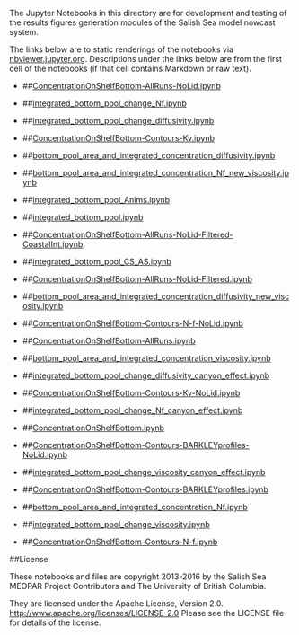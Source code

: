 The Jupyter Notebooks in this directory are for development and testing of
the results figures generation modules of the Salish Sea model nowcast system.

The links below are to static renderings of the notebooks via
[nbviewer.jupyter.org](http://nbviewer.jupyter.org/).
Descriptions under the links below are from the first cell of the notebooks
(if that cell contains Markdown or raw text).

* ##[ConcentrationOnShelfBottom-AllRuns-NoLid.ipynb](http://nbviewer.jupyter.org/urls/bitbucket.org/canyonsubc/outputanalysisnotebooks/raw/tip/ConcentrationOnShelfBottom/ConcentrationOnShelfBottom-AllRuns-NoLid.ipynb)  
    
* ##[integrated_bottom_pool_change_Nf.ipynb](http://nbviewer.jupyter.org/urls/bitbucket.org/canyonsubc/outputanalysisnotebooks/raw/tip/ConcentrationOnShelfBottom/integrated_bottom_pool_change_Nf.ipynb)  
    
* ##[integrated_bottom_pool_change_diffusivity.ipynb](http://nbviewer.jupyter.org/urls/bitbucket.org/canyonsubc/outputanalysisnotebooks/raw/tip/ConcentrationOnShelfBottom/integrated_bottom_pool_change_diffusivity.ipynb)  
    
* ##[ConcentrationOnShelfBottom-Contours-Kv.ipynb](http://nbviewer.jupyter.org/urls/bitbucket.org/canyonsubc/outputanalysisnotebooks/raw/tip/ConcentrationOnShelfBottom/ConcentrationOnShelfBottom-Contours-Kv.ipynb)  
    
* ##[bottom_pool_area_and_integrated_concentration_diffusivity.ipynb](http://nbviewer.jupyter.org/urls/bitbucket.org/canyonsubc/outputanalysisnotebooks/raw/tip/ConcentrationOnShelfBottom/bottom_pool_area_and_integrated_concentration_diffusivity.ipynb)  
    
* ##[bottom_pool_area_and_integrated_concentration_Nf_new_viscosity.ipynb](http://nbviewer.jupyter.org/urls/bitbucket.org/canyonsubc/outputanalysisnotebooks/raw/tip/ConcentrationOnShelfBottom/bottom_pool_area_and_integrated_concentration_Nf_new_viscosity.ipynb)  
    
* ##[integrated_bottom_pool_Anims.ipynb](http://nbviewer.jupyter.org/urls/bitbucket.org/canyonsubc/outputanalysisnotebooks/raw/tip/ConcentrationOnShelfBottom/integrated_bottom_pool_Anims.ipynb)  
    
* ##[integrated_bottom_pool.ipynb](http://nbviewer.jupyter.org/urls/bitbucket.org/canyonsubc/outputanalysisnotebooks/raw/tip/ConcentrationOnShelfBottom/integrated_bottom_pool.ipynb)  
    
* ##[ConcentrationOnShelfBottom-AllRuns-NoLid-Filtered-CoastalInt.ipynb](http://nbviewer.jupyter.org/urls/bitbucket.org/canyonsubc/outputanalysisnotebooks/raw/tip/ConcentrationOnShelfBottom/ConcentrationOnShelfBottom-AllRuns-NoLid-Filtered-CoastalInt.ipynb)  
    
* ##[integrated_bottom_pool_CS_AS.ipynb](http://nbviewer.jupyter.org/urls/bitbucket.org/canyonsubc/outputanalysisnotebooks/raw/tip/ConcentrationOnShelfBottom/integrated_bottom_pool_CS_AS.ipynb)  
    
* ##[ConcentrationOnShelfBottom-AllRuns-NoLid-Filtered.ipynb](http://nbviewer.jupyter.org/urls/bitbucket.org/canyonsubc/outputanalysisnotebooks/raw/tip/ConcentrationOnShelfBottom/ConcentrationOnShelfBottom-AllRuns-NoLid-Filtered.ipynb)  
    
* ##[bottom_pool_area_and_integrated_concentration_diffusivity_new_viscosity.ipynb](http://nbviewer.jupyter.org/urls/bitbucket.org/canyonsubc/outputanalysisnotebooks/raw/tip/ConcentrationOnShelfBottom/bottom_pool_area_and_integrated_concentration_diffusivity_new_viscosity.ipynb)  
    
* ##[ConcentrationOnShelfBottom-Contours-N-f-NoLid.ipynb](http://nbviewer.jupyter.org/urls/bitbucket.org/canyonsubc/outputanalysisnotebooks/raw/tip/ConcentrationOnShelfBottom/ConcentrationOnShelfBottom-Contours-N-f-NoLid.ipynb)  
    
* ##[ConcentrationOnShelfBottom-AllRuns.ipynb](http://nbviewer.jupyter.org/urls/bitbucket.org/canyonsubc/outputanalysisnotebooks/raw/tip/ConcentrationOnShelfBottom/ConcentrationOnShelfBottom-AllRuns.ipynb)  
    
* ##[bottom_pool_area_and_integrated_concentration_viscosity.ipynb](http://nbviewer.jupyter.org/urls/bitbucket.org/canyonsubc/outputanalysisnotebooks/raw/tip/ConcentrationOnShelfBottom/bottom_pool_area_and_integrated_concentration_viscosity.ipynb)  
    
* ##[integrated_bottom_pool_change_diffusivity_canyon_effect.ipynb](http://nbviewer.jupyter.org/urls/bitbucket.org/canyonsubc/outputanalysisnotebooks/raw/tip/ConcentrationOnShelfBottom/integrated_bottom_pool_change_diffusivity_canyon_effect.ipynb)  
    
* ##[ConcentrationOnShelfBottom-Contours-Kv-NoLid.ipynb](http://nbviewer.jupyter.org/urls/bitbucket.org/canyonsubc/outputanalysisnotebooks/raw/tip/ConcentrationOnShelfBottom/ConcentrationOnShelfBottom-Contours-Kv-NoLid.ipynb)  
    
* ##[integrated_bottom_pool_change_Nf_canyon_effect.ipynb](http://nbviewer.jupyter.org/urls/bitbucket.org/canyonsubc/outputanalysisnotebooks/raw/tip/ConcentrationOnShelfBottom/integrated_bottom_pool_change_Nf_canyon_effect.ipynb)  
    
* ##[ConcentrationOnShelfBottom.ipynb](http://nbviewer.jupyter.org/urls/bitbucket.org/canyonsubc/outputanalysisnotebooks/raw/tip/ConcentrationOnShelfBottom/ConcentrationOnShelfBottom.ipynb)  
    
* ##[ConcentrationOnShelfBottom-Contours-BARKLEYprofiles-NoLid.ipynb](http://nbviewer.jupyter.org/urls/bitbucket.org/canyonsubc/outputanalysisnotebooks/raw/tip/ConcentrationOnShelfBottom/ConcentrationOnShelfBottom-Contours-BARKLEYprofiles-NoLid.ipynb)  
    
* ##[integrated_bottom_pool_change_viscosity_canyon_effect.ipynb](http://nbviewer.jupyter.org/urls/bitbucket.org/canyonsubc/outputanalysisnotebooks/raw/tip/ConcentrationOnShelfBottom/integrated_bottom_pool_change_viscosity_canyon_effect.ipynb)  
    
* ##[ConcentrationOnShelfBottom-Contours-BARKLEYprofiles.ipynb](http://nbviewer.jupyter.org/urls/bitbucket.org/canyonsubc/outputanalysisnotebooks/raw/tip/ConcentrationOnShelfBottom/ConcentrationOnShelfBottom-Contours-BARKLEYprofiles.ipynb)  
    
* ##[bottom_pool_area_and_integrated_concentration_Nf.ipynb](http://nbviewer.jupyter.org/urls/bitbucket.org/canyonsubc/outputanalysisnotebooks/raw/tip/ConcentrationOnShelfBottom/bottom_pool_area_and_integrated_concentration_Nf.ipynb)  
    
* ##[integrated_bottom_pool_change_viscosity.ipynb](http://nbviewer.jupyter.org/urls/bitbucket.org/canyonsubc/outputanalysisnotebooks/raw/tip/ConcentrationOnShelfBottom/integrated_bottom_pool_change_viscosity.ipynb)  
    
* ##[ConcentrationOnShelfBottom-Contours-N-f.ipynb](http://nbviewer.jupyter.org/urls/bitbucket.org/canyonsubc/outputanalysisnotebooks/raw/tip/ConcentrationOnShelfBottom/ConcentrationOnShelfBottom-Contours-N-f.ipynb)  
    

##License

These notebooks and files are copyright 2013-2016
by the Salish Sea MEOPAR Project Contributors
and The University of British Columbia.

They are licensed under the Apache License, Version 2.0.
http://www.apache.org/licenses/LICENSE-2.0
Please see the LICENSE file for details of the license.
